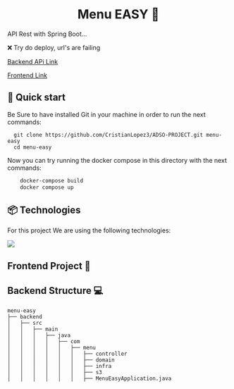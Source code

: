 <h1 align="center"> Menu EASY  🍱 </h1>

API Rest with Spring Boot...

:x: Try do deploy, url's are failing

[Backend APi Link](http://spring-api-easy.us-east-1.elasticbeanstalk.com/api/v1/events/1)


[Frontend Link](http://menu-easy.s3-website-us-east-1.amazonaws.com/)


## 🚀 Quick start

Be Sure to have installed Git in your machine in order to run the next commands:
```shell
  git clone https://github.com/CristianLopez3/ADSO-PROJECT.git menu-easy
  cd menu-easy 
```

Now you can try running the docker compose in this directory with the next commands:
```dockerfile
    docker-compose build
    docker compose up
```

## 📦 Technologies
For this project We are using the following technologies:
<div>
    <img src="https://skillicons.dev/icons?i=react,tailwindcss,spring,typescript,java,mysql,aws,docker"/>
</div>


## Frontend Project 📱




## Backend Structure 💻
```shell
menu-easy
├── backend
│   ├── src
│   │   ├── main
│   │   │   ├── java
│   │   │   │   ├── com
│   │   │   │   │   ├── menu
│   │   │   │   │   │   ├── controller
│   │   │   │   │   │   ├── domain
│   │   │   │   │   │   ├── infra
│   │   │   │   │   │   ├── s3
│   │   │   │   │   │   ├── MenuEasyApplication.java

